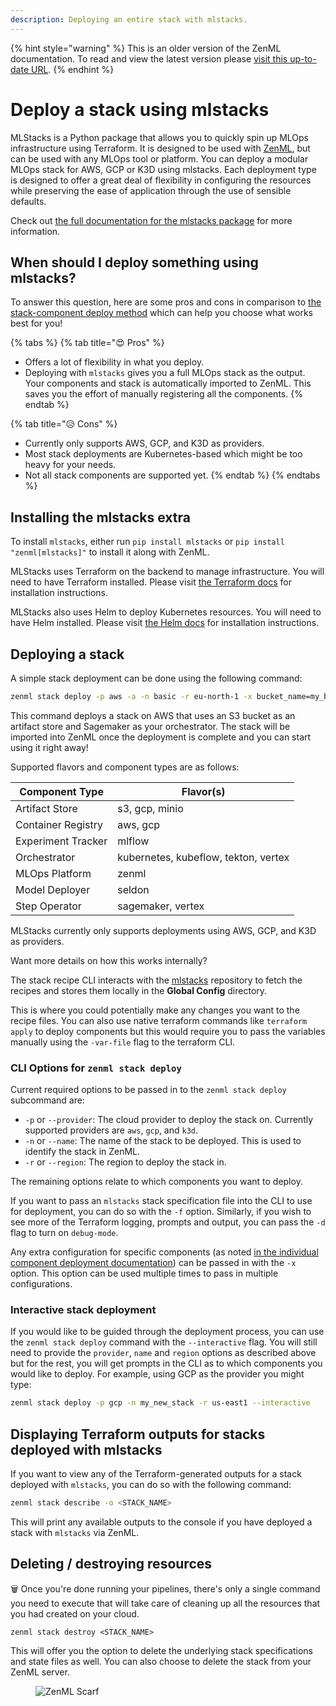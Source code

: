 ```yaml
---
description: Deploying an entire stack with mlstacks.
---
```


{% hint style="warning" %}
This is an older version of the ZenML documentation. To read and view the latest version please [visit this up-to-date URL](https://docs.zenml.io).
{% endhint %}


# Deploy a stack using mlstacks

MLStacks is a Python package that allows you to quickly spin up MLOps
infrastructure using Terraform. It is designed to be used with
[ZenML](https://zenml.io), but can be used with any MLOps tool or platform. You
can deploy a modular MLOps stack for AWS, GCP or K3D using mlstacks. Each deployment type is designed to offer a great deal of flexibility in configuring the resources while preserving the ease of application through the use of sensible defaults.

Check out [the full documentation for the mlstacks package](https://mlstacks.zenml.io/) for more information.

## When should I deploy something using mlstacks?

To answer this question, here are some pros and cons in comparison to [the stack-component deploy method](deploy-a-stack-component.md) which can help you choose what works best for you!

{% tabs %}
{% tab title="😍 Pros" %}
* Offers a lot of flexibility in what you deploy.
* Deploying with `mlstacks` gives you a full MLOps stack as the output. Your
  components and stack is automatically imported to ZenML. This saves you the
  effort of manually registering all the components.
{% endtab %}

{% tab title="😥 Cons" %}
* Currently only supports AWS, GCP, and K3D as providers.
* Most stack deployments are Kubernetes-based which might be too heavy for your
  needs.
* Not all stack components are supported yet.
{% endtab %}
{% endtabs %}

## Installing the mlstacks extra

To install `mlstacks`, either run `pip install mlstacks` or `pip install
"zenml[mlstacks]"` to install it along with ZenML.

MLStacks uses Terraform on the backend to manage infrastructure. You will need
to have Terraform installed. Please visit [the Terraform
docs](https://learn.hashicorp.com/tutorials/terraform/install-cli#install-terraform)
for installation instructions.

MLStacks also uses Helm to deploy Kubernetes resources. You will need to have
Helm installed. Please visit [the Helm
docs](https://helm.sh/docs/intro/install/#from-script) for installation
instructions.

## Deploying a stack

A simple stack deployment can be done using the following command:

```bash
zenml stack deploy -p aws -a -n basic -r eu-north-1 -x bucket_name=my_bucket -o sagemaker
```

This command deploys a stack on AWS that uses an S3 bucket as an artifact store
and Sagemaker as your orchestrator. The stack will be imported into ZenML once
the deployment is complete and you can start using it right away!

Supported flavors and component types are as follows:

| Component Type | Flavor(s) |
| -------------- | --------- |
| Artifact Store | s3, gcp, minio |
| Container Registry | aws, gcp |
| Experiment Tracker | mlflow |
| Orchestrator | kubernetes, kubeflow, tekton, vertex |
| MLOps Platform | zenml |
| Model Deployer | seldon |
| Step Operator | sagemaker, vertex |

MLStacks currently only supports deployments using AWS, GCP, and K3D as providers.

<summary>Want more details on how this works internally?</summary>

The stack recipe CLI interacts with the
[mlstacks](https://github.com/zenml-io/mlstacks) repository to fetch the recipes
and stores them locally in the **Global Config** directory. 

This is where you could potentially make any changes you want to the recipe files. You can also use native terraform commands like `terraform apply` to deploy components but this would require you to pass the variables manually using the `-var-file` flag to the terraform CLI.

</details>

### CLI Options for `zenml stack deploy`

Current required options to be passed in to the `zenml stack deploy` subcommand
are:

- `-p` or `--provider`: The cloud provider to deploy the stack on. Currently
  supported providers are `aws`, `gcp`, and `k3d`.
- `-n` or `--name`: The name of the stack to be deployed. This is used to
  identify the stack in ZenML.
- `-r` or `--region`: The region to deploy the stack in.

The remaining options relate to which components you want to deploy.

If you want to pass an `mlstacks` stack specification file into the CLI to use
for deployment, you can do so with the `-f` option. Similarly, if you wish to
see more of the Terraform logging, prompts and output, you can pass the `-d`
flag to turn on `debug-mode`.

Any extra configuration for specific components (as noted [in the individual
component deployment documentation](deploy-a-stack-component.md)) can be passed
in with the `-x` option. This option can be used multiple times to pass in
multiple configurations.

### Interactive stack deployment

If you would like to be guided through the deployment process, you can use the
`zenml stack deploy` command with the `--interactive` flag. You will still need
to provide the `provider`, `name` and `region` options as described above but
for the rest, you will get prompts in the CLI as to which components you would
like to deploy. For example, using GCP as the provider you might type:

```bash
zenml stack deploy -p gcp -n my_new_stack -r us-east1 --interactive
```

## Displaying Terraform outputs for stacks deployed with mlstacks

If you want to view any of the Terraform-generated outputs for a stack deployed
with `mlstacks`, you can do so with the following command:

```bash
zenml stack describe -o <STACK_NAME>
```

This will print any available outputs to the console if you have deployed a
stack with `mlstacks` via ZenML.

## Deleting / destroying resources

🗑️ Once you're done running your pipelines, there's only a single command you need to execute that will take care of cleaning up all the resources that you had created on your cloud.

```
zenml stack destroy <STACK_NAME>
```

This will offer you the option to delete the underlying stack specifications and
state files as well. You can also choose to delete the stack from your ZenML
server.

<figure><img src="https://static.scarf.sh/a.png?x-pxid=f0b4f458-0a54-4fcd-aa95-d5ee424815bc" alt="ZenML Scarf"><figcaption></figcaption></figure>
